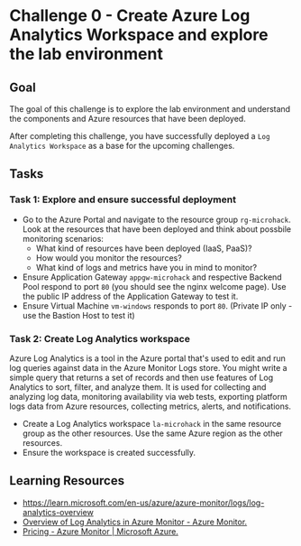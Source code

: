 # Challenge 0 - Create Azure Log Analytics Workspace and explore the lab environment

## **Goal**

The goal of this challenge is to explore the lab environment and understand the components and Azure resources that have been deployed.

After completing this challenge, you have successfully deployed a `Log Analytics Workspace` as a base for the upcoming challenges.

## **Tasks**

### Task 1: Explore and ensure successful deployment

- Go to the Azure Portal and navigate to the resource group `rg-microhack`. Look at the resources that have been deployed and think about possbile monitoring scenarios:
    - What kind of resources have been deployed (IaaS, PaaS)?
    - How would you monitor the resources?
    - What kind of logs and metrics have you in mind to monitor? 
- Ensure Application Gateway `appgw-microhack` and respective Backend Pool respond to port `80` (you should see the nginx welcome page). Use the public IP address of the Application Gateway to test it.
- Ensure Virtual Machine `vm-windows` responds to port `80`. (Private IP only - use the Bastion Host to test it)

### Task 2: Create Log Analytics workspace

Azure Log Analytics is a tool in the Azure portal that's used to edit and run log queries against data in the Azure Monitor Logs store. You might write a simple query that returns a set of records and then use features of Log Analytics to sort, filter, and analyze them. It is used for collecting and analyzing log data, monitoring availability via web tests, exporting platform logs data from Azure resources, collecting metrics, alerts, and notifications.

- Create a Log Analytics workspace `la-microhack` in the same resource group as the other resources. Use the same Azure region as the other resources.
- Ensure the workspace is created successfully.

## **Learning Resources**
- https://learn.microsoft.com/en-us/azure/azure-monitor/logs/log-analytics-overview
- [Overview of Log Analytics in Azure Monitor - Azure Monitor.](https://learn.microsoft.com/en-us/azure/azure-monitor/logs/log-analytics-overview)
- [Pricing - Azure Monitor | Microsoft Azure.](https://azure.microsoft.com/en-in/pricing/details/monitor/)
